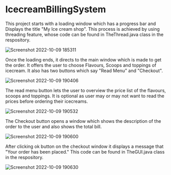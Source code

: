 # IcecreamBillingSystem

This project starts with a loading window which has a progress bar and Displays the title "My Ice cream shop". This process is achieved by using threading feature, whose code can be found in TheThread.java class in the respository.

![Screenshot 2022-10-09 185311](https://user-images.githubusercontent.com/108724596/194760944-dbdc2106-dbd6-47f1-849d-943f6bd549f8.jpg)


Once the loading ends, it directs to the main window which is made to get the order. It offers the user to choose Flavours, Scoops and toppings of icecream. It also has two buttons which say "Read Menu" and "Checkout". 

![Screenshot 2022-10-09 190406](https://user-images.githubusercontent.com/108724596/194761379-14fd7dca-2011-4d8c-ae62-a50c1ecffef2.jpg)


The read menu button lets the user to overview the price list of the flavours, scoops and toppings. It is optional as user may or may not want to read the prices before ordering their icecreams. 

![Screenshot 2022-10-09 190532](https://user-images.githubusercontent.com/108724596/194761395-a046dc23-580c-479f-a6a2-da64576a18ef.jpg)


The Checkout button opens a window which shows the description of the order to the user and also shows the total bill. 

![Screenshot 2022-10-09 190600](https://user-images.githubusercontent.com/108724596/194761425-1786166b-74d3-478c-bd46-f589bcb80f50.jpg)


After clicking ok button on the checkout window it displays a message that "Your order has been placed."
This code can be found in TheGUI.java class in the respository.

![Screenshot 2022-10-09 190630](https://user-images.githubusercontent.com/108724596/194761467-5f0e7c33-a7c5-4e9d-a8b4-acecc730b9ac.jpg)






